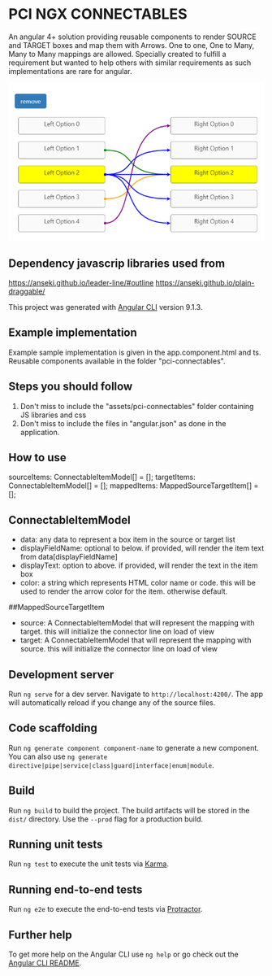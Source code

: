 # PCI NGX CONNECTABLES
An angular 4+ solution providing reusable components to render SOURCE and TARGET boxes and map them with Arrows.
One to one, One to Many, Many to Many mappings are allowed. 
Specially created to fulfill a requirement but wanted to help others with similar requirements as such implementations are rare for angular.

![alt text](https://github.com/pyramidsoftwaresolutions/pci-ngx-connectables/blob/main/pci-ngx-connectables.png)

## Dependency javascrip libraries used from
https://anseki.github.io/leader-line/#outline
https://anseki.github.io/plain-draggable/

This project was generated with [Angular CLI](https://github.com/angular/angular-cli) version 9.1.3.

## Example implementation
Example sample implementation is given in the app.component.html and ts.
Reusable components available in the folder "pci-connectables".

## Steps you should follow
1. Don't miss to include the "assets/pci-connectables" folder containing JS libraries and css
2. Don't miss to include the files in "angular.json" as done in the application.

## How to use
<div class="content">
  <pci-connectables-container 
  [sourceItems]="sourceItems"
  [targetItems]="targetItems"
  [mappedItems]="mappedItems"
  [sourceSelectionMode]="'Single'"
  [targetSelectionMode]="'Single'"></pci-connectables-container>
</div>

sourceItems: ConnectableItemModel[] = [];
targetItems: ConnectableItemModel[] = [];
mappedItems: MappedSourceTargetItem[] = [];

## ConnectableItemModel
- data: any data to represent a box item in the source or target list
- displayFieldName: optional to below. if provided, will render the item text from data[displayFieldName]
- displayText: option to above. if provided, will render the text in the item box
- color: a string which represents HTML color name or code. this will be used to render the arrow color for the item. otherwise default.

##MappedSourceTargetItem
- source: A ConnectableItemModel that will represent the mapping with target. this will initialize the connector line on load of view
- target: A ConnectableItemModel that will represent the mapping with source. this will initialize the connector line on load of view

## Development server

Run `ng serve` for a dev server. Navigate to `http://localhost:4200/`. The app will automatically reload if you change any of the source files.

## Code scaffolding

Run `ng generate component component-name` to generate a new component. You can also use `ng generate directive|pipe|service|class|guard|interface|enum|module`.

## Build

Run `ng build` to build the project. The build artifacts will be stored in the `dist/` directory. Use the `--prod` flag for a production build.

## Running unit tests

Run `ng test` to execute the unit tests via [Karma](https://karma-runner.github.io).

## Running end-to-end tests

Run `ng e2e` to execute the end-to-end tests via [Protractor](http://www.protractortest.org/).

## Further help

To get more help on the Angular CLI use `ng help` or go check out the [Angular CLI README](https://github.com/angular/angular-cli/blob/master/README.md).
